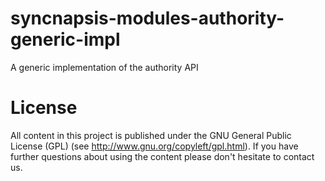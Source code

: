 syncnapsis-modules-authority-generic-impl
=========================================

A generic implementation of the authority API

License
=======

All content in this project is published under the GNU General Public License (GPL) (see http://www.gnu.org/copyleft/gpl.html). If you have further questions about using the content please don't hesitate to contact us.